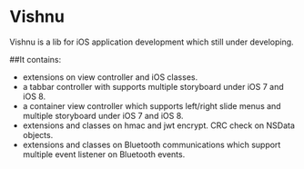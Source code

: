 # Vishnu

Vishnu is a lib for iOS application development which still under developing.

##It contains:
* extensions on view controller and iOS classes.
* a tabbar controller with supports multiple storyboard under iOS 7 and iOS 8.
* a container view controller which supports left/right slide menus and multiple storyboard under iOS 7 and iOS 8.
* extensions and classes on hmac and jwt encrypt. CRC check on NSData objects.
* extensions and classes on Bluetooth communications which support multiple event listener on Bluetooth events.